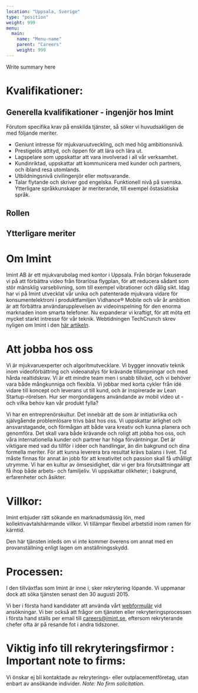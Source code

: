 ```yaml
---
location: "Uppsala, Sverige"
type: "position"
weight: 999
menu:
  main:
    name: "Menu-name"
    parent: "Careers"
    weight: 999
---
```

Write summary here
<!--more-->
# Kvalifikationer:
## Generella kvalifikationer - ingenjör hos Imint
Förutom specifika krav på enskilda tjänster, så söker vi huvudsakligen de med följande meriter.

- Geniunt intresse för mjukvaruutveckling, och med hög ambitionsnivå.
- Prestigelös attityd, och öppen för att lära och lära ut.
- Lagspelare som uppskattar att vara involverad i all vår verksamhet.
- Kundinriktad, uppskattar att kommunicera med kunder och partners, och ibland resa utomlands.
- Utbildningsnivå civilingenjör eller motsvarande.
- Talar flytande och skriver god engelska. Funktionell nivå på svenska. Ytterligare språkkunskaper är meriterande, till exempel östasiatiska språk.

## Rollen

## Ytterligare meriter

# Om Imint
Imint AB är ett mjukvarubolag med kontor i Uppsala. Från början fokuserade vi på att förbättra video från förarlösa flygplan, för att reducera sådant som stör mänsklig varseblivning, som till exempel vibrationer och dålig sikt. Idag har vi på Imint utvecklat vår unika och patenterade mjukvara vidare för konsumentelektroni i produktfamiljen Vidhance® Mobile och vår år ambition är att förbättra användarupplevelsen av videoinspelning för den enorma marknaden inom smarta telefoner. Nu expanderar vi kraftigt, för att möta ett mycket starkt intresse för vår teknik. Webtidningen TechCrunch skrev nyligen om Imint i den [här artikeln](http://techcrunch.com/2015/06/22/imints-vidhance-algorithms-could-soon-replace-live-video-producers/).

# Att jobba hos oss
Vi är mjukvaruexperter och algoritmutvecklare. Vi bygger innovativ teknik inom videoförbättring och videoanalys för krävande tillämpningar och med hårda realtidskrav. Vi är ett mindre team men i snabb tillväxt, och vi behöver vara både mångkunniga och flexibla. Vi jobbar med korta cykler från idé vidare till koncept och leverans ut till kund, och är inspirerade av Lean Startup-rörelsen. Hur ser morgondagens användande av mobil video ut - och vilka behov kan vår produkt fylla?

Vi har en entreprenörskultur. Det innebär att de som är initiativrika och självgående problemlösare trivs bäst hos oss. Vi uppskattar ärlighet och ansvarstagande, och förmågan att både vara kreativ och kunna planera och genomföra. Det skall vara både krävande och roligt att jobba hos oss, och våra internationella kunder och partner har höga förväntningar. Det är viktigare med vad du tillför i idéer och handlingar, än din bakgrund och dina formella meriter. För att kunna leverera bra resultat krävs balans i livet. Tid måste finnas för annat än jobb för att kreativitet och passion skall få uthålligt utrymme. Vi har en kultur av ömsesidighet, där vi ger bra förutsättningar att få ihop både arbets- och familjeliv. Vi uppskattar olikheter; i bakgrund, erfarenheter och åsikter.

# Villkor:
Imint erbjuder rätt sökande en marknadsmässig lön, med kollektivavtalshärmande villkor. Vi tillämpar flexibel arbetstid inom ramen för kärntid.

Den här tjänsten inleds om vi inte kommer överens om annat med en provanställning enligt lagen om anställningsskydd.

# Processen:
I den tillväxtfas som Imint är inne i, sker rekrytering löpande. Vi uppmanar dock att söka tjänsten senast den 30 augusti 2015.

Vi ber i första hand kandidater att använda vårt [webformulär](/careers/jobApplication/) vid ansökningar. Vi ber också att frågor om tjänsten eller rekryteringsprocessen i första hand ställs per email till [careers@imint.se](mailto:careers@imint.se), eftersom rekryterande chefer ofta är på resande fot i andra tidszoner.

# Viktig info till rekryteringsfirmor : Important note to firms:
Vi önskar ej bli kontaktade av rekryterings- eller outplacementföretag, utan enbart av ansökande individer. *Note: No firm solicitation*.
